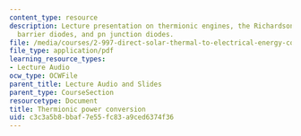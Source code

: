 ```yaml
---
content_type: resource
description: Lecture presentation on thermionic engines, the Richardson formula, Schottky
  barrier diodes, and pn junction diodes.
file: /media/courses/2-997-direct-solar-thermal-to-electrical-energy-conversion-technologies-fall-2009/c3c3a5b8bbaf7e55fc83a9ced6374f36_MIT2_997F09_lec06.pdf
file_type: application/pdf
learning_resource_types:
- Lecture Audio
ocw_type: OCWFile
parent_title: Lecture Audio and Slides
parent_type: CourseSection
resourcetype: Document
title: Thermionic power conversion
uid: c3c3a5b8-bbaf-7e55-fc83-a9ced6374f36
---
```

